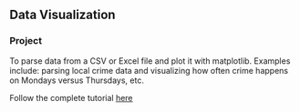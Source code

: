## Data Visualization

### Project
To parse data from a CSV or Excel file and plot it with matplotlib. Examples include: parsing local crime data and visualizing how often crime happens on Mondays versus Thursdays, etc.

Follow the complete tutorial [here](http://newcoder.io/dataviz)